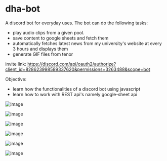 # dha-bot
A discord bot for everyday uses. The bot can do the following tasks:
- play audio clips from a given pool.
- save content to google sheets and fetch them
- automatically fetches latest news from my university's website at every 3 hours and displays them
- generate GIF files from tenor

invite link: https://discord.com/api/oauth2/authorize?client_id=828623998589337620&permissions=3263488&scope=bot 

Objective:
- learn how the functionalities of a discord bot using javascript
- learn how to work with REST api's namely google-sheet api

![image](https://user-images.githubusercontent.com/46298019/113638741-65fa5780-9699-11eb-80c1-859dc9937728.png)

![image](https://user-images.githubusercontent.com/46298019/113638762-6eeb2900-9699-11eb-9a95-f2c90ba68e5f.png)

![image](https://user-images.githubusercontent.com/46298019/113638781-79a5be00-9699-11eb-9b99-abb9452ba90f.png)

![image](https://user-images.githubusercontent.com/46298019/113901616-da93da00-97f0-11eb-97f0-47a63b3e04ea.png)

![image](https://user-images.githubusercontent.com/46298019/113901678-e8e1f600-97f0-11eb-9d6b-97f9a7884606.png)

![image](https://user-images.githubusercontent.com/46298019/113901731-f6977b80-97f0-11eb-9870-b92189885b3f.png)




